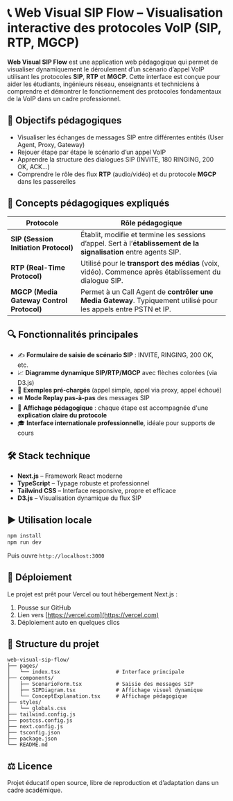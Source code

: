 # 📞 Web Visual SIP Flow – Visualisation interactive des protocoles VoIP (SIP, RTP, MGCP)

**Web Visual SIP Flow** est une application web pédagogique qui permet de visualiser dynamiquement le déroulement d’un scénario d’appel VoIP utilisant les protocoles **SIP**, **RTP** et **MGCP**. Cette interface est conçue pour aider les étudiants, ingénieurs réseau, enseignants et techniciens à comprendre et démontrer le fonctionnement des protocoles fondamentaux de la VoIP dans un cadre professionnel.

## 🎯 Objectifs pédagogiques

- Visualiser les échanges de messages SIP entre différentes entités (User Agent, Proxy, Gateway)
- Rejouer étape par étape le scénario d’un appel VoIP
- Apprendre la structure des dialogues SIP (INVITE, 180 RINGING, 200 OK, ACK…)
- Comprendre le rôle des flux **RTP** (audio/vidéo) et du protocole **MGCP** dans les passerelles

## 🧠 Concepts pédagogiques expliqués

| Protocole | Rôle pédagogique |
|----------|------------------|
| **SIP (Session Initiation Protocol)** | Établit, modifie et termine les sessions d’appel. Sert à l’**établissement de la signalisation** entre agents SIP. |
| **RTP (Real-Time Protocol)** | Utilisé pour le **transport des médias** (voix, vidéo). Commence après établissement du dialogue SIP. |
| **MGCP (Media Gateway Control Protocol)** | Permet à un Call Agent de **contrôler une Media Gateway**. Typiquement utilisé pour les appels entre PSTN et IP. |

## 🔍 Fonctionnalités principales

- ✍️ **Formulaire de saisie de scénario SIP** : INVITE, RINGING, 200 OK, etc.
- 📈 **Diagramme dynamique SIP/RTP/MGCP** avec flèches colorées (via D3.js)
- 📂 **Exemples pré-chargés** (appel simple, appel via proxy, appel échoué)
- ⏯️ **Mode Replay pas-à-pas** des messages SIP
- 📄 **Affichage pédagogique** : chaque étape est accompagnée d'une **explication claire du protocole**
- 🎓 **Interface internationale professionnelle**, idéale pour supports de cours

## 🛠️ Stack technique

- **Next.js** – Framework React moderne
- **TypeScript** – Typage robuste et professionnel
- **Tailwind CSS** – Interface responsive, propre et efficace
- **D3.js** – Visualisation dynamique du flux SIP

## ▶️ Utilisation locale

```bash
npm install
npm run dev
```

Puis ouvre `http://localhost:3000`

## 🚀 Déploiement

Le projet est prêt pour Vercel ou tout hébergement Next.js :

1. Pousse sur GitHub
2. Lien vers [https://vercel.com](https://vercel.com)
3. Déploiement auto en quelques clics

## 📂 Structure du projet

```
web-visual-sip-flow/
├── pages/
│   └── index.tsx                  # Interface principale
├── components/
│   ├── ScenarioForm.tsx           # Saisie des messages SIP
│   ├── SIPDiagram.tsx             # Affichage visuel dynamique
│   └── ConceptExplanation.tsx     # Affichage pédagogique
├── styles/
│   └── globals.css
├── tailwind.config.js
├── postcss.config.js
├── next.config.js
├── tsconfig.json
├── package.json
└── README.md
```

## ⚖️ Licence

Projet éducatif open source, libre de reproduction et d’adaptation dans un cadre académique.